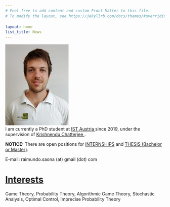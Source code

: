 ```yaml
---
# Feel free to add content and custom Front Matter to this file.
# To modify the layout, see https://jekyllrb.com/docs/themes/#overriding-theme-defaults

layout: home
list_title: News
---
```


<div vocab="https://schema.org/" typeof="Person">
	<div>
		<a property="sameAs" href="https://saona-raimundo.github.io/">
		<img src="me.jpg" 
		class="galleryItem"
		width=200px>
		</a>
	</div>
	<div>
		I am currently a 
		<span vocab="https://schema.org/" typeof="OrganizationRole">
			<span property="roleName">
				PhD student
			</span>
			at
			<span typeof="Organization">
				<a property="sameAs" href="https://en.wikipedia.org/wiki/Institute_of_Science_and_Technology_Austria">
					<span property="name">IST Austria</span>
				</a>
			</span>
			since 
			<meta property="startDate" content="2019-06-01">
				2019,
			under the supervision of 
			<span vocab="https://schema.org/" typeof="Person">
				<a property="sameAs" href="https://pub.ist.ac.at/~kchatterjee/">
					<span property="name">
						Krishnendu Chatterjee
					</span>
				</a>
			</span>.
		</span>
	</div>
</div>

<p>
	<strong>NOTICE:</strong> 
	There are open positions for <a href="https://phd.pages.ist.ac.at/internships/">INTERNSHIPS</a> and <a href="https://phd.pages.ist.ac.at/bsc-msc-research-projects/">THESIS (Bachelor or Master)</a>.
</p>

E-mail: raimundo.saona (at) gmail (dot) com 

# <a href="{{site.baseurl}}/interests/"> Interests </a>

Game Theory, Probability Theory, Algorithmic Game Theory, Stochastic Analysis, Optimal Control, Imprecise Probability Theory
